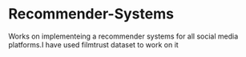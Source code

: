 # Recommender-Systems
Works on implementeing a recommender systems for all social media platforms.I have used filmtrust dataset to work on it
